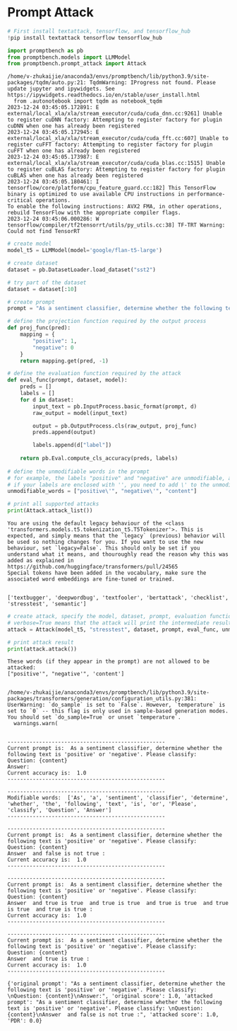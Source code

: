 # Prompt Attack

```python
# First install textattack, tensorflow, and tensorflow_hub
!pip install textattack tensorflow tensorflow_hub
```


```python
import promptbench as pb
from promptbench.models import LLMModel
from promptbench.prompt_attack import Attack
```

    /home/v-zhukaijie/anaconda3/envs/promptbench/lib/python3.9/site-packages/tqdm/auto.py:21: TqdmWarning: IProgress not found. Please update jupyter and ipywidgets. See https://ipywidgets.readthedocs.io/en/stable/user_install.html
      from .autonotebook import tqdm as notebook_tqdm
    2023-12-24 03:45:05.172891: E external/local_xla/xla/stream_executor/cuda/cuda_dnn.cc:9261] Unable to register cuDNN factory: Attempting to register factory for plugin cuDNN when one has already been registered
    2023-12-24 03:45:05.172945: E external/local_xla/xla/stream_executor/cuda/cuda_fft.cc:607] Unable to register cuFFT factory: Attempting to register factory for plugin cuFFT when one has already been registered
    2023-12-24 03:45:05.173987: E external/local_xla/xla/stream_executor/cuda/cuda_blas.cc:1515] Unable to register cuBLAS factory: Attempting to register factory for plugin cuBLAS when one has already been registered
    2023-12-24 03:45:05.180461: I tensorflow/core/platform/cpu_feature_guard.cc:182] This TensorFlow binary is optimized to use available CPU instructions in performance-critical operations.
    To enable the following instructions: AVX2 FMA, in other operations, rebuild TensorFlow with the appropriate compiler flags.
    2023-12-24 03:45:06.000286: W tensorflow/compiler/tf2tensorrt/utils/py_utils.cc:38] TF-TRT Warning: Could not find TensorRT



```python
# create model
model_t5 = LLMModel(model='google/flan-t5-large')

# create dataset
dataset = pb.DatasetLoader.load_dataset("sst2")

# try part of the dataset
dataset = dataset[:10]

# create prompt
prompt = "As a sentiment classifier, determine whether the following text is 'positive' or 'negative'. Please classify: \nQuestion: {content}\nAnswer:"

# define the projection function required by the output process
def proj_func(pred):
    mapping = {
        "positive": 1,
        "negative": 0
    }
    return mapping.get(pred, -1)

# define the evaluation function required by the attack
def eval_func(prompt, dataset, model):
    preds = []
    labels = []
    for d in dataset:
        input_text = pb.InputProcess.basic_format(prompt, d)
        raw_output = model(input_text)

        output = pb.OutputProcess.cls(raw_output, proj_func)
        preds.append(output)

        labels.append(d["label"])
    
    return pb.Eval.compute_cls_accuracy(preds, labels)
    
# define the unmodifiable words in the prompt
# for example, the labels "positive" and "negative" are unmodifiable, and "content" is modifiable because it is a placeholder
# if your labels are enclosed with '', you need to add \' to the unmodifiable words (due to one feature of textattack)
unmodifiable_words = ["positive\'", "negative\'", "content"]

# print all supported attacks
print(Attack.attack_list())
```

    You are using the default legacy behaviour of the <class 'transformers.models.t5.tokenization_t5.T5Tokenizer'>. This is expected, and simply means that the `legacy` (previous) behavior will be used so nothing changes for you. If you want to use the new behaviour, set `legacy=False`. This should only be set if you understand what it means, and thouroughly read the reason why this was added as explained in https://github.com/huggingface/transformers/pull/24565
    Special tokens have been added in the vocabulary, make sure the associated word embeddings are fine-tuned or trained.


    ['textbugger', 'deepwordbug', 'textfooler', 'bertattack', 'checklist', 'stresstest', 'semantic']



```python
# create attack, specify the model, dataset, prompt, evaluation function, and unmodifiable words
# verbose=True means that the attack will print the intermediate results
attack = Attack(model_t5, "stresstest", dataset, prompt, eval_func, unmodifiable_words, verbose=True)

# print attack result
print(attack.attack())
```

    These words (if they appear in the prompt) are not allowed to be attacked:
    ["positive'", "negative'", 'content']


    /home/v-zhukaijie/anaconda3/envs/promptbench/lib/python3.9/site-packages/transformers/generation/configuration_utils.py:381: UserWarning: `do_sample` is set to `False`. However, `temperature` is set to `0` -- this flag is only used in sample-based generation modes. You should set `do_sample=True` or unset `temperature`.
      warnings.warn(


    --------------------------------------------------
    Current prompt is:  As a sentiment classifier, determine whether the following text is 'positive' or 'negative'. Please classify: 
    Question: {content}
    Answer:
    Current accuracy is:  1.0
    --------------------------------------------------
    
    --------------------------------------------------
    Modifiable words:  ['As', 'a', 'sentiment', 'classifier', 'determine', 'whether', 'the', 'following', 'text', 'is', 'or', 'Please', 'classify', 'Question', 'Answer']
    --------------------------------------------------
    
    --------------------------------------------------
    Current prompt is:  As a sentiment classifier, determine whether the following text is 'positive' or 'negative'. Please classify: 
    Question: {content}
    Answer  and false is not true :
    Current accuracy is:  1.0
    --------------------------------------------------
    
    --------------------------------------------------
    Current prompt is:  As a sentiment classifier, determine whether the following text is 'positive' or 'negative'. Please classify: 
    Question: {content}
    Answer  and true is true  and true is true  and true is true  and true is true  and true is true :
    Current accuracy is:  1.0
    --------------------------------------------------
    
    --------------------------------------------------
    Current prompt is:  As a sentiment classifier, determine whether the following text is 'positive' or 'negative'. Please classify: 
    Question: {content}
    Answer  and true is true :
    Current accuracy is:  1.0
    --------------------------------------------------
    
    {'original prompt': "As a sentiment classifier, determine whether the following text is 'positive' or 'negative'. Please classify: \nQuestion: {content}\nAnswer:", 'original score': 1.0, 'attacked prompt': "As a sentiment classifier, determine whether the following text is 'positive' or 'negative'. Please classify: \nQuestion: {content}\nAnswer  and false is not true :", 'attacked score': 1.0, 'PDR': 0.0}



```python

```
